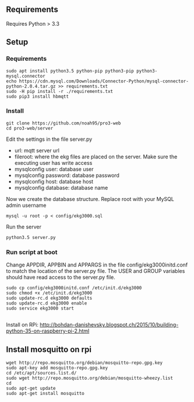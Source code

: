 ## Requirements
Requires Python > 3.3


## Setup
### Requirements
	sudo apt install python3.5 python-pip python3-pip python3-mysql.connector
	echo https://cdn.mysql.com/Downloads/Connector-Python/mysql-connector-python-2.0.4.tar.gz >> requirements.txt
	sudo -H pip install -r ./requirements.txt
	sudo pip3 install hbmqtt

### Install
	git clone https://github.com/noah95/pro3-web
	cd pro3-web/server

Edit the settings in the file server.py
- url: mqtt server url
- fileroot: where the ekg files are placed on the server. Make sure the executing user has write access
- mysqlconfig user: database user
- mysqlconfig password: database password
- mysqlconfig host: database host
- mysqlconfig database: database name

Now we create the database structure. Replace root with your MySQL admin username
	
	mysql -u root -p < config/ekg3000.sql

Run the server
	
	python3.5 server.py

### Run script at boot
Change APPDIR, APPBIN and APPARGS in the file config/ekg3000initd.conf to match the location of the server.py file. The USER and GROUP variables should have read access to the server.py file.

	sudo cp config/ekg3000initd.conf /etc/init.d/ekg3000
	sudo chmod +x /etc/init.d/ekg3000
	sudo update-rc.d ekg3000 defaults
	sudo update-rc.d ekg3000 enable
	sudo service ekg3000 start

##
Install on RPi: http://bohdan-danishevsky.blogspot.ch/2015/10/building-python-35-on-raspberry-pi-2.html


## Install mosquitto on rpi
	wget http://repo.mosquitto.org/debian/mosquitto-repo.gpg.key
	sudo apt-key add mosquitto-repo.gpg.key
	cd /etc/apt/sources.list.d/
	sudo wget http://repo.mosquitto.org/debian/mosquitto-wheezy.list
	cd
	sudo apt-get update
	sudo apt-get install mosquitto
